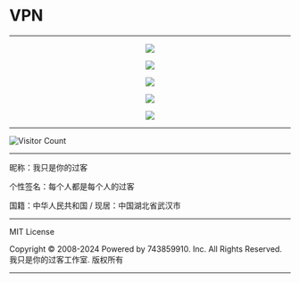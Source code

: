 # VPN

---

<p align="center">
  <img src="https://raw.gitmirror.com/743859910/VPN/master/img/1.webp">
</p>

<p align="center">
  <img src="https://raw.gitmirror.com/743859910/VPN/master/img/2.webp">
</p>

<p align="center">
  <img src="https://raw.gitmirror.com/743859910/VPN/master/img/3.webp">
</p>

<p align="center">
  <img src="https://raw.gitmirror.com/743859910/VPN/master/img/4.webp">
</p>

<p align="center">
  <img src="https://raw.gitmirror.com/743859910/VPN/master/img/5.webp">
</p>

---

![Visitor Count](https://profile-counter.glitch.me/{VPN}/count.svg)

---

昵称：我只是你的过客

个性签名：每个人都是每个人的过客

国籍：中华人民共和国 / 现居：中国湖北省武汉市

---

MIT License

Copyright © 2008-2024 Powered by 743859910. Inc. All Rights Reserved. 我只是你的过客工作室. 版权所有

---

